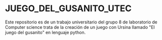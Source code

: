 # JUEGO_DEL_GUSANITO_UTEC
Este repositorio es de un trabajo universitario del grupo 8 de laboratorio de Computer science trata de la creación de un juego con Ursina llamado "El juego del gusanito" en lenguaje python.

